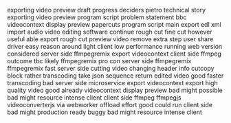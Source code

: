 exporting video preview draft progress deciders pietro technical story exporting video preview program script problem statement bbc videocontext display preview papercuts program script main export edl xml import audio video editing software continue rough cut fine cut however useful able export rough cut preview video remove extra step user share driver easy reason around light client low performance running web version considered server side ffmpegremix export videocontext client side ffmpeg outcome tbc likely ffmpegremix pro con server side ffmpegremix ffmpegremix fast server side cutting video changing header info cutcopy block rather transcoding take json sequence return edited video good faster transcoding bad server side microservice export videocontext export high quality video good already videocontext display preview bad might possible bad might resource intense client client side ffmpeg ffmpegjs videoconverterjs via webworker offload effort good could run client side bad might production ready buggy bad might resource intense client